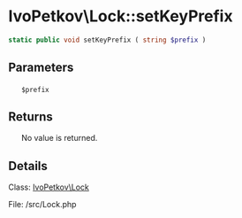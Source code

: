 # IvoPetkov\Lock::setKeyPrefix

```php
static public void setKeyPrefix ( string $prefix )
```

## Parameters

&nbsp;&nbsp;&nbsp;&nbsp;&nbsp;&nbsp;`$prefix`

## Returns

&nbsp;&nbsp;&nbsp;&nbsp;&nbsp;&nbsp;No value is returned.

## Details

Class: [IvoPetkov\Lock](ivopetkov.lock.class.md)

File: /src/Lock.php

